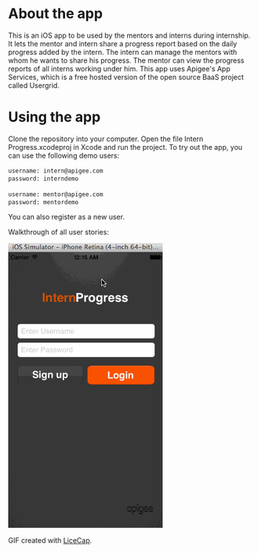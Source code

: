 About the app
=============
This is an iOS app to be used by the mentors and interns during internship. It lets the mentor and intern share a progress 
report based on the daily progress added by the intern. The intern can manage the mentors with whom he wants to share his progress. The mentor can view the progress reports of all interns working under him. 
This app uses Apigee's App Services, which is a free hosted version of the open source BaaS project called Usergrid. 

Using the app
=============
Clone the repository into your computer. Open the file Intern Progress.xcodeproj in Xcode and run the project.
To try out the app, you can use the following demo users:

	username: intern@apigee.com
	password: interndemo

	username: mentor@apigee.com
	password: mentordemo
  
You can also register as a new user.

Walkthrough of all user stories:

![Video Walkthrough](InternProgress.gif)

GIF created with [LiceCap](http://www.cockos.com/licecap/).
